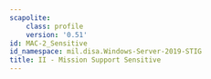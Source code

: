 ```yaml
---
scapolite:
    class: profile
    version: '0.51'
id: MAC-2_Sensitive
id_namespace: mil.disa.Windows-Server-2019-STIG
title: II - Mission Support Sensitive
---
```


